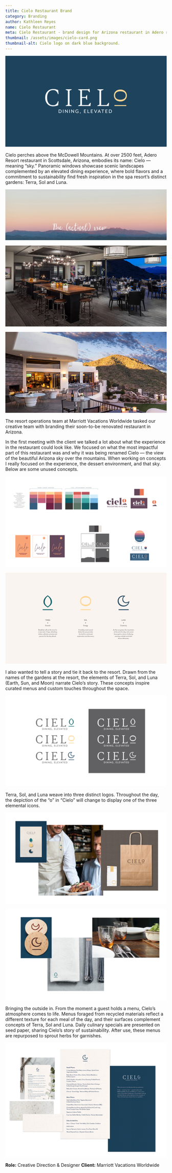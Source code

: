 ```yaml
---
title: Cielo Restaurant Brand
category: Branding
author: Kathleen Reyes
name: Cielo Restaurant
meta: Cielo Restaurant - brand design for Arizona restaurant in Adero resort.
thumbnail: /assets/images/cielo-card.png
thumbnail-alt: Cielo logo on dark blue background.
---
```


![Cielo logo on dark blue background.](/assets/images/cielo-2.png)

Cielo perches above the McDowell Mountains. At over 2500 feet, Adero Resort restaurant in Scottsdale, Arizona, embodies its name: Cielo — meaning “sky.” Panoramic windows showcase scenic landscapes complemented by an elevated dining experience, where bold flavors and a commitment to sustainability find fresh inspiration in the spa resort’s distinct gardens: Terra, Sol and Luna.

![Mountains and sky during sunset with words in script font reading The Actual View.](/assets/images/cielo-view-1.png)

![Inside of a restaurant.](/assets/images/cielo-view-2.png)

![Restaurant balcony with mountains in the background.](/assets/images/cielo-view-3.png)

The resort operations team at Marriott Vacations Worldwide tasked our creative team with branding their soon-to-be renovated restaurant in Arizona.

In the first meeting with the client we talked a lot about what the experience in the restaurant could look like. We focused on what the most impactful part of this restaurant was and why it was being renamed Cielo — the view of the beautiful Arizona sky over the mountains. When working on concepts I really focused on the experience, the dessert environment, and that sky. Below are some unused concepts.

![Various logo concepts and color palettes.](/assets/images/cielo-process.png)

![Three icons with text.](/assets/images/cielo-1.png)

I also wanted to tell a story and tie it back to the resort. Drawn from the names of the gardens at the resort, the elements of Terra, Sol, and Luna (Earth, Sun, and Moon) narrate Cielo’s story. These concepts inspire curated menus and custom touches throughout the space.

![Cielo logo.](/assets/images/cielo-6.png)

Terra, Sol, and Luna weave into three distinct logos. Throughout the day, the depiction of the “o” in “Cielo” will change to display one of the three elemental icons.

![Left to right: Mockup of lapel pins, server bring food to customer, and take takeout bags with logos.](/assets/images/cielo-3.png)

![Left to right: Wooden coasters, napkin with silverware, glasses on wooden table.](/assets/images/cielo-4.png)

Bringing the outside in. From the moment a guest holds a menu, Cielo’s atmosphere comes to life. Menus foraged from recycled materials reflect a different texture for each meal of the day, and their surfaces complement concepts of Terra, Sol and Luna. Daily culinary specials are presented on seed paper, sharing Cielo’s story of sustainability. After use, these menus are repurposed to sprout herbs for garnishes.

![Restaurant menu and textured paper samples.](/assets/images/cielo-5.png)

**Role:** Creative Direction & Designer
**Client:** Marriott Vacations Worldwide